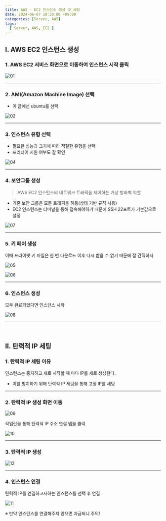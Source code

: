 ```yaml
---
title: AWS - EC2 인스턴스 생성 및 세팅
date: 2024-06-07 10:30:00 +09:00
categories: [Server, AWS]
tags:
  [ Server, AWS, EC2 ]
---
```


## Ⅰ. AWS EC2 인스턴스 생성

### 1. AWS EC2 서비스 화면으로 이동하여 인스턴스 시작 클릭

![01](/assets/img/post/cicd/aws/ec2-instance/01.png)

---

### 2. AMI(Amazon Machine Image) 선택

- 이 글에선 ubuntu를 선택

![02](/assets/img/post/cicd/aws/ec2-instance/02.png)

---

### 3. 인스턴스 유형 선택
- 필요한 성능과 크기에 따라 적절한 유형을 선택
- 프리티어 지원 여부도 잘 확인

![04](/assets/img/post/cicd/aws/ec2-instance/04.png)

---

### 4. 보안그룹 생성

> AWS EC2 인스턴스의 네트워크 트래픽을 제어하는 가상 방화벽 역할

- 기존 보안 그룹은 모든 트래픽을 허용(상태 기반 규칙 사용)
- EC2 인스턴스는 터미널을 통해 접속해야하기 때문에 SSH 22포트가 기본값으로 설정 

![07](/assets/img/post/cicd/aws/ec2-instance/07.png)

---

### 5. 키 페어 생성

이때 프라이빗 키 파일은 한 번 다운로드 이후 다시 받을 수 없기 때문에 잘 간직하자

![05](/assets/img/post/cicd/aws/ec2-instance/05.png)

![06](/assets/img/post/cicd/aws/ec2-instance/06.png)

---

### 6. 인스턴스 생성

모두 완료되었다면 인스턴스 시작

![08](/assets/img/post/cicd/aws/ec2-instance/08.png)

---
<br>

## Ⅱ. 탄력적 IP 세팅

### 1. 탄력적 IP 세팅 이유

인스턴스는 중지하고 새로 시작할 때 마다 IP를 새로 생성한다.
- 이를 방지하기 위해 탄력적 IP 세팅을 통해 고징 IP를 세팅

---

### 2. 탄력적 IP 생성 화면 이동

![09](/assets/img/post/cicd/aws/ec2-instance/09.png)

작업란을 통해 탄력적 IP 주소 연결 탭을 클릭

![10](/assets/img/post/cicd/aws/ec2-instance/10.png)

---

### 3. 탄력적 IP 생성

![12](/assets/img/post/cicd/aws/ec2-instance/12.png)

---

### 4. 인스턴스 연결

탄력적 IP를 연결하고자하는 인스턴스를 선택 후 연결

![11](/assets/img/post/cicd/aws/ec2-instance/11.png)

※ 만약 인스턴스를 연결해주지 않으면 과금되니 주의!